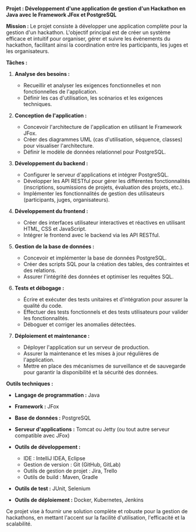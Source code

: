 **Projet : Développement d'une application de gestion d'un Hackathon en Java avec le Framework JFox et PostgreSQL**

**Mission :**
Le projet consiste à développer une application complète pour la gestion d'un hackathon. L'objectif principal est de créer un système efficace et intuitif pour organiser, gérer et suivre les événements du hackathon, facilitant ainsi la coordination entre les participants, les juges et les organisateurs.

**Tâches :**

1. **Analyse des besoins :**
   - Recueillir et analyser les exigences fonctionnelles et non fonctionnelles de l'application.
   - Définir les cas d'utilisation, les scénarios et les exigences techniques.

2. **Conception de l'application :**
   - Concevoir l'architecture de l'application en utilisant le Framework JFox.
   - Créer des diagrammes UML (cas d'utilisation, séquence, classes) pour visualiser l'architecture.
   - Définir le modèle de données relationnel pour PostgreSQL.

3. **Développement du backend :**
   - Configurer le serveur d'applications et intégrer PostgreSQL.
   - Développer les API RESTful pour gérer les différentes fonctionnalités (inscriptions, soumissions de projets, évaluation des projets, etc.).
   - Implémenter les fonctionnalités de gestion des utilisateurs (participants, juges, organisateurs).

4. **Développement du frontend :**
   - Créer des interfaces utilisateur interactives et réactives en utilisant HTML, CSS et JavaScript.
   - Intégrer le frontend avec le backend via les API RESTful.

5. **Gestion de la base de données :**
   - Concevoir et implémenter la base de données PostgreSQL.
   - Créer des scripts SQL pour la création des tables, des contraintes et des relations.
   - Assurer l'intégrité des données et optimiser les requêtes SQL.

6. **Tests et débogage :**
   - Écrire et exécuter des tests unitaires et d'intégration pour assurer la qualité du code.
   - Effectuer des tests fonctionnels et des tests utilisateurs pour valider les fonctionnalités.
   - Déboguer et corriger les anomalies détectées.

7. **Déploiement et maintenance :**
   - Déployer l'application sur un serveur de production.
   - Assurer la maintenance et les mises à jour régulières de l'application.
   - Mettre en place des mécanismes de surveillance et de sauvegarde pour garantir la disponibilité et la sécurité des données.

**Outils techniques :**

- **Langage de programmation :** Java
- **Framework :** JFox
- **Base de données :** PostgreSQL
- **Serveur d'applications :** Tomcat ou Jetty (ou tout autre serveur compatible avec JFox)
- **Outils de développement :**
  - IDE : IntelliJ IDEA, Eclipse
  - Gestion de version : Git (GitHub, GitLab)
  - Outils de gestion de projet : Jira, Trello
  - Outils de build : Maven, Gradle
  
- **Outils de test :** JUnit, Selenium
- **Outils de déploiement :** Docker, Kubernetes, Jenkins

Ce projet vise à fournir une solution complète et robuste pour la gestion de hackathons, en mettant l'accent sur la facilité d'utilisation, l'efficacité et la scalabilité.
